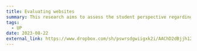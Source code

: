 ```yaml
---
title: Evaluating websites
summary: This research aims to assess the student perspective regarding the websites of the University of Würzburg's degree programs Media Communication (MK) and Human-Computer Systems (MCS).
tags:
  - UP
date: 2023-08-22
external_link: https://www.dropbox.com/sh/pswrsdgwiigxk2i/AAChD2dBjjh12RTBViOjnQgWa?dl=0
---
```

